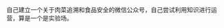 
自己建立一个关于肉菜追溯和食品安全的微信公众号，自己尝试利用知识进行运营，算是一个是实验场。



<!--stackedit_data:
eyJoaXN0b3J5IjpbNjI2OTQzNDIwXX0=
-->